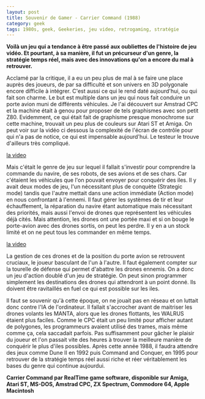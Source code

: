 ```yaml
---
layout: post
title: Souvenir de Gamer - Carrier Command (1988)
category: geek
tags: 1980s, geek, Geekeries, jeu video, retrogaming, stratégie
---
```

**Voilà un jeu qui a tendance à être passé aux oubliettes de l'histoire de jeu vidéo. Et pourtant, à sa manière, il fut un précurseur d'un genre, la stratégie temps réel, mais avec des innovations qu'on a encore du mal à retrouver.**

Acclamé par la critique, il a eu un peu plus de mal à se faire une place auprès des joueurs, de par sa difficulté et son univers en 3D polygonale encore difficile à intégrer. C'est aussi ce qui le rend daté aujourd'hui, ou qui fait son charme. Le but est multiple dans un jeu qui nous fait conduire un porte avion muni de différents véhicules. Je l'ai découvert sur Amstrad CPC et la machine était à genou pour proposer de tels graphismes avec son petit Z80. Evidemment, ce qui était fait de graphisme presque monochrome sur cette machine, trouvait un peu plus de couleurs sur Atari ST et Amiga. On peut voir sur la vidéo ci dessous la complexité de l'écran de contrôle pour qui n'a pas de notice, ce qui est impensable aujourd'hui. Le testeur le trouve d'ailleurs très compliqué.

[la video](https://youtu.be/NvpcGs-NJPw)

Mais c'était le genre de jeu sur lequel il fallait s'investir pour comprendre la commande du navire, de ses robots, de ses avions et de ses chars. Car c'étaient les véhicules que l'on pouvait envoyer pour conquérir des iles. Il y avait deux modes de jeu, l'un nécessitant plus de conquète (Strategic mode) tandis que l'autre mettait dans une action immédiate (Action mode) en nous confrontant à l'ennemi. Il faut gérer les systèmes de tir et leur échauffement, la réparation du navire étant automatique mais nécessitant des priorités, mais aussi l'envoi de drones que représentent les véhicules déjà cités. Mais attention, les drones ont une portée maxi et si on bouge le porte-avion avec des drones sortis, on peut les perdre. Il y en a un stock limité et on ne peut tous les commander en même temps.

[la video](https://www.youtube.com/watch?v=Gc1OKi6m0yE)

La gestion de ces drones et de la position du porte avion se retrouvent cruciaux, le joueur basculant de l'un à l'autre. Il faut également compter sur la tourelle de défense qui permet d'abattre les drones ennemis. On a donc un jeu d'action doublé d'un jeu de stratégie. On peut sinon programmer simplement les destinations des drones qui attendront à un point donné. Ils doivent être ravitaillés en fuel ce qui est possible sur les iles.

Il faut se souvenir qu'à cette époque, on ne jouait pas en réseau et on luttait donc contre l'IA de l'ordinateur. Il fallait s'accrocher avant de maitriser les drones volants les MANTA, alors que les drones flottants, les WALRUS étaient plus faciles. Comme le CPC était un peu limité pour afficher autant de polygones, les programmeurs avaient utilisé des trames, mais même comme ça, cela saccadait parfois. Pas suffisamment pour gâcher le plaisir du joueur et l'on passait vite des heures à trouver la meilleure manière de conquérir le plus d'iles possibles. Après cette année 1988, il faudra attendre des jeux comme Dune II en 1992 puis Command and Conquer, en 1995 pour retrouver de la stratégie temps réel aussi riche et réer véritablement les bases du genre qui continue aujourdui.

**Carrier Command par RealTime game software, disponible sur Amiga, Atari ST, MS-DOS, Amstrad CPC, ZX Spectrum, Commodore 64, Apple Macintosh**
